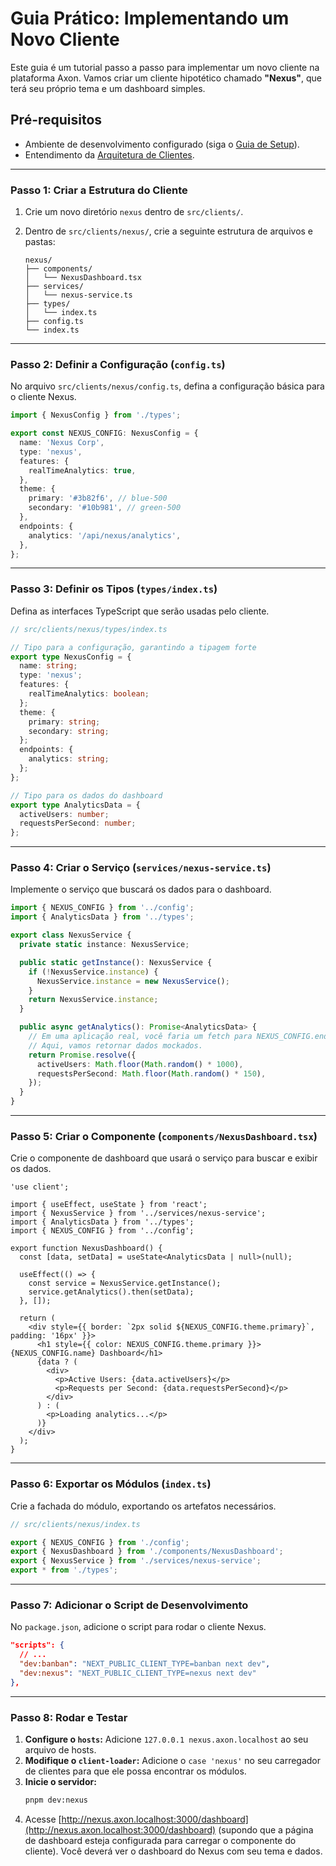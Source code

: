 # Guia Prático: Implementando um Novo Cliente

Este guia é um tutorial passo a passo para implementar um novo cliente na plataforma Axon. Vamos criar um cliente hipotético chamado **"Nexus"**, que terá seu próprio tema e um dashboard simples.

## Pré-requisitos

- Ambiente de desenvolvimento configurado (siga o [Guia de Setup](./../setup/README.md)).
- Entendimento da [Arquitetura de Clientes](./architecture.md).

---

### Passo 1: Criar a Estrutura do Cliente

1.  Crie um novo diretório `nexus` dentro de `src/clients/`.
2.  Dentro de `src/clients/nexus/`, crie a seguinte estrutura de arquivos e pastas:

    ```
    nexus/
    ├── components/
    │   └── NexusDashboard.tsx
    ├── services/
    │   └── nexus-service.ts
    ├── types/
    │   └── index.ts
    ├── config.ts
    └── index.ts
    ```

---

### Passo 2: Definir a Configuração (`config.ts`)

No arquivo `src/clients/nexus/config.ts`, defina a configuração básica para o cliente Nexus.

```typescript
import { NexusConfig } from './types';

export const NEXUS_CONFIG: NexusConfig = {
  name: 'Nexus Corp',
  type: 'nexus',
  features: {
    realTimeAnalytics: true,
  },
  theme: {
    primary: '#3b82f6', // blue-500
    secondary: '#10b981', // green-500
  },
  endpoints: {
    analytics: '/api/nexus/analytics',
  },
};
```

---

### Passo 3: Definir os Tipos (`types/index.ts`)

Defina as interfaces TypeScript que serão usadas pelo cliente.

```typescript
// src/clients/nexus/types/index.ts

// Tipo para a configuração, garantindo a tipagem forte
export type NexusConfig = {
  name: string;
  type: 'nexus';
  features: {
    realTimeAnalytics: boolean;
  };
  theme: {
    primary: string;
    secondary: string;
  };
  endpoints: {
    analytics: string;
  };
};

// Tipo para os dados do dashboard
export type AnalyticsData = {
  activeUsers: number;
  requestsPerSecond: number;
};
```

---

### Passo 4: Criar o Serviço (`services/nexus-service.ts`)

Implemente o serviço que buscará os dados para o dashboard.

```typescript
import { NEXUS_CONFIG } from '../config';
import { AnalyticsData } from '../types';

export class NexusService {
  private static instance: NexusService;

  public static getInstance(): NexusService {
    if (!NexusService.instance) {
      NexusService.instance = new NexusService();
    }
    return NexusService.instance;
  }

  public async getAnalytics(): Promise<AnalyticsData> {
    // Em uma aplicação real, você faria um fetch para NEXUS_CONFIG.endpoints.analytics
    // Aqui, vamos retornar dados mockados.
    return Promise.resolve({
      activeUsers: Math.floor(Math.random() * 1000),
      requestsPerSecond: Math.floor(Math.random() * 150),
    });
  }
}
```

---

### Passo 5: Criar o Componente (`components/NexusDashboard.tsx`)

Crie o componente de dashboard que usará o serviço para buscar e exibir os dados.

```tsx
'use client';

import { useEffect, useState } from 'react';
import { NexusService } from '../services/nexus-service';
import { AnalyticsData } from '../types';
import { NEXUS_CONFIG } from '../config';

export function NexusDashboard() {
  const [data, setData] = useState<AnalyticsData | null>(null);

  useEffect(() => {
    const service = NexusService.getInstance();
    service.getAnalytics().then(setData);
  }, []);

  return (
    <div style={{ border: `2px solid ${NEXUS_CONFIG.theme.primary}`, padding: '16px' }}>
      <h1 style={{ color: NEXUS_CONFIG.theme.primary }}>{NEXUS_CONFIG.name} Dashboard</h1>
      {data ? (
        <div>
          <p>Active Users: {data.activeUsers}</p>
          <p>Requests per Second: {data.requestsPerSecond}</p>
        </div>
      ) : (
        <p>Loading analytics...</p>
      )}
    </div>
  );
}
```

---

### Passo 6: Exportar os Módulos (`index.ts`)

Crie a fachada do módulo, exportando os artefatos necessários.

```typescript
// src/clients/nexus/index.ts

export { NEXUS_CONFIG } from './config';
export { NexusDashboard } from './components/NexusDashboard';
export { NexusService } from './services/nexus-service';
export * from './types';
```

---

### Passo 7: Adicionar o Script de Desenvolvimento

No `package.json`, adicione o script para rodar o cliente Nexus.

```json
"scripts": {
  // ...
  "dev:banban": "NEXT_PUBLIC_CLIENT_TYPE=banban next dev",
  "dev:nexus": "NEXT_PUBLIC_CLIENT_TYPE=nexus next dev"
},
```

---

### Passo 8: Rodar e Testar

1.  **Configure o `hosts`:** Adicione `127.0.0.1 nexus.axon.localhost` ao seu arquivo de hosts.
2.  **Modifique o `client-loader`:** Adicione o `case 'nexus'` no seu carregador de clientes para que ele possa encontrar os módulos.
3.  **Inicie o servidor:**
    ```bash
    pnpm dev:nexus
    ```
4.  Acesse [http://nexus.axon.localhost:3000/dashboard](http://nexus.axon.localhost:3000/dashboard) (supondo que a página de dashboard esteja configurada para carregar o componente do cliente). Você deverá ver o dashboard do Nexus com seu tema e dados. 